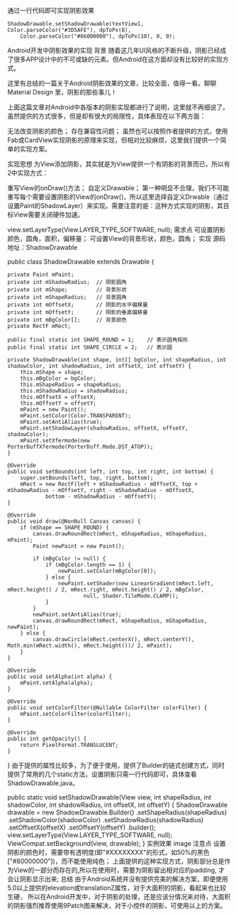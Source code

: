 通过一行代码即可实现阴影效果

    ShadowDrawable.setShadowDrawable(textView1, Color.parseColor("#3D5AFE"), dpToPx(8),
        Color.parseColor("#66000000"), dpToPx(10), 0, 0);
Android开发中阴影效果的实现
背景
随着这几年UI风格的不断升级，阴影已经成了很多APP设计中的不可或缺的元素。但Android在这方面却没有比较好的实现方式。

这里有总结的一篇关于Android阴影效果的文章，比较全面，值得一看。聊聊 Material Design 里，阴影的那些事儿！

上面这篇文章对Android中各版本的阴影实现都进行了说明，这里就不再细说了。虽然提供的方式很多，但是却有很大的局限性，具体表现在以下两方面：

无法改变阴影的颜色；
存在兼容性问题；
虽然也可以按照作者提供的方式，使用Fab或CardView实现阴影的原理来实现，但相对比较麻烦，这里我们提供一个简单的实现方案。

实现思想
为View添加阴影，其实就是为View提供一个有阴影的背景而已，所以有2中实现方式：

重写View的onDraw()方法；
自定义Drawable；
第一种明显不合理，我们不可能重写每个需要设置阴影的View的onDraw()，所以这里选择自定义Drwable（通过设置Paint的ShadowLayer）来实现。需要注意的是：这种方式实现的阴影，其目标View需要关闭硬件加速。

view.setLayerType(View.LAYER_TYPE_SOFTWARE, null);
需求点
可设置阴影颜色，圆角，面积，偏移量；
可设置View的背景形状，颜色，圆角；
实现
源码地址：ShadowDrawable

public class ShadowDrawable extends Drawable {

	private Paint mPaint;
	private int mShadowRadius;  // 阴影圆角
	private int mShape;         // 背景形状
	private int mShapeRadius;   // 背景圆角
	private int mOffsetX;       // 阴影的水平偏移量
	private int mOffsetY;       // 阴影的垂直偏移量
	private int mBgColor[];     // 背景颜色
	private RectF mRect;

	public final static int SHAPE_ROUND = 1;    // 表示圆角矩形
	public final static int SHAPE_CIRCLE = 2;   // 表示圆

	private ShadowDrawable(int shape, int[] bgColor, int shapeRadius, int shadowColor, int shadowRadius, int offsetX, int offsetY) {
		this.mShape = shape;
		this.mBgColor = bgColor;
		this.mShapeRadius = shapeRadius;
		this.mShadowRadius = shadowRadius;
		this.mOffsetX = offsetX;
		this.mOffsetY = offsetY;
		mPaint = new Paint();
		mPaint.setColor(Color.TRANSPARENT);
		mPaint.setAntiAlias(true);
		mPaint.setShadowLayer(shadowRadius, offsetX, offsetY, shadowColor);
	    mPaint.setXfermode(new PorterDuffXfermode(PorterDuff.Mode.DST_ATOP));
	}

	@Override
	public void setBounds(int left, int top, int right, int bottom) {
		super.setBounds(left, top, right, bottom);
		mRect = new RectF(left + mShadowRadius - mOffsetX, top + mShadowRadius - mOffsetY, right - mShadowRadius - mOffsetX,
				bottom - mShadowRadius - mOffsetY);
	}

	@Override
	public void draw(@NonNull Canvas canvas) {
		if (mShape == SHAPE_ROUND) {
			canvas.drawRoundRect(mRect, mShapeRadius, mShapeRadius, mPaint);
			Paint newPaint = new Paint();

			if (mBgColor != null) {
				if (mBgColor.length == 1) {
					newPaint.setColor(mBgColor[0]);
				} else {
					newPaint.setShader(new LinearGradient(mRect.left, mRect.height() / 2, mRect.right, mRect.height() / 2, mBgColor,
							null, Shader.TileMode.CLAMP));
				}
			}
			newPaint.setAntiAlias(true);
			canvas.drawRoundRect(mRect, mShapeRadius, mShapeRadius, newPaint);
		} else {
			canvas.drawCircle(mRect.centerX(), mRect.centerY(), Math.min(mRect.width(), mRect.height())/ 2, mPaint);
		}
	}

	@Override
	public void setAlpha(int alpha) {
		mPaint.setAlpha(alpha);
	}

	@Override
	public void setColorFilter(@Nullable ColorFilter colorFilter) {
		mPaint.setColorFilter(colorFilter);
	}

	@Override
	public int getOpacity() {
		return PixelFormat.TRANSLUCENT;
	}
}
由于提供的属性比较多，为了便于使用，提供了Builder的链式创建方式，同时提供了常用的几个static方法，设置阴影只需一行代码即可，具体查看ShadowDrawable.java。

public static void setShadowDrawable(View view, int shapeRadius, int shadowColor, int shadowRadius, int offsetX, int offsetY) {
	ShadowDrawable drawable = new ShadowDrawable.Builder()
			.setShapeRadius(shapeRadius)
			.setShadowColor(shadowColor)
			.setShadowRadius(shadowRadius)
			.setOffsetX(offsetX)
			.setOffsetY(offsetY)
			.builder();
	view.setLayerType(View.LAYER_TYPE_SOFTWARE, null);
	ViewCompat.setBackground(view, drawable);
}
实例效果
image
注意点
设置阴影的颜色时，需要带有透明度(即"#XXXXXXXX"的形式，如50%的黑色["#80000000"])，而不能使用纯色；
上面提供的这种实现方式，阴影部分总是作为View的一部分而存在的,所以在使用时，需要为阴影留出相对应的padding, 才会让阴影显示出来;
总结
由于Android系统并没有提供完美的解决方案，即便使用5.0以上提供的elevation或translationZ属性，对于大面积的阴影，看起来也比较生硬， 所以在Android开发中，对于阴影的处理，还是应该分情况来对待，大面积的阴影强烈推荐使用9Patch图来解决，对于小控件的阴影，可使用以上的方案。
